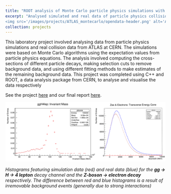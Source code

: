 ```yaml
---
title: "ROOT analysis of Monte Carlo particle physics simulations with ATLAS OpenData"
excerpt: "Analysed simulated and real data of particle physics collisions using C++ with ROOT <br/>*C++, ROOT*<br/> 
<img src='/images/projects/ATLAS_montecarlo/opendata-header.png' alt='ATLAS OpenData' style='width:60%;border-radius:2%;' >"
collection: projects
---
```


This laboratory project involved analysing data from particle physics simulations and real collision data from ATLAS at CERN. The 
simulations were based on Monte Carlo algorithms using the expectation values from particle physics equations. The analysis involved 
computing the cross-sections of different particle decays, making selection cuts to remove background data, and using different fitting 
methods to make estimates of the remaining background data. This project was completed using C++ and ROOT, a data analysis package from 
CERN, to analyse and visualise the data respectively

See the project [here](https://github.com/dominicwllmsn/ATLAS-montecarlo) and our final report [here](https://github.com/dominicwllmsn/ATLAS-montecarlo/blob/master/LabReport_ATLAS.pdf).

<img src="/images/projects/ATLAS_montecarlo/combined.png" alt="Pleased" style="align:center" />

*Histograms featuring simulation data (red) and real data (blue) for the __gg → H → 4 lepton__ decay channel and the __Z-boson → electron decay__ 
respectively. The difference between red and blue histograms is a result of irremovable background events (generally due to strong interactions)*